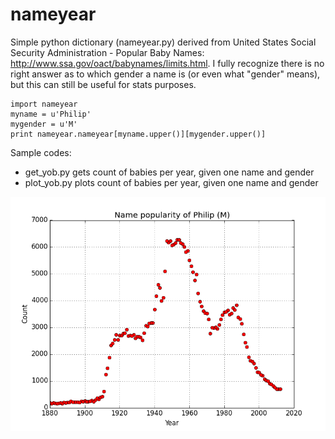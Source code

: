 nameyear
========

Simple python dictionary (nameyear.py) derived from United States Social Security Administration - Popular Baby Names: http://www.ssa.gov/oact/babynames/limits.html. I fully recognize there is no right answer as to which gender a name is (or even what "gender" means), but this can still be useful for stats purposes.

    import nameyear
    myname = u'Philip'
    mygender = u'M'
    print nameyear.nameyear[myname.upper()][mygender.upper()]
    
    
Sample codes:
+ get_yob.py gets count of babies per year, given one name and gender
+ plot_yob.py plots count of babies per year, given one name and gender

![plot_yob.py output](https://raw.githubusercontent.com/philshem/nameyear/master/plot_yob.png)
